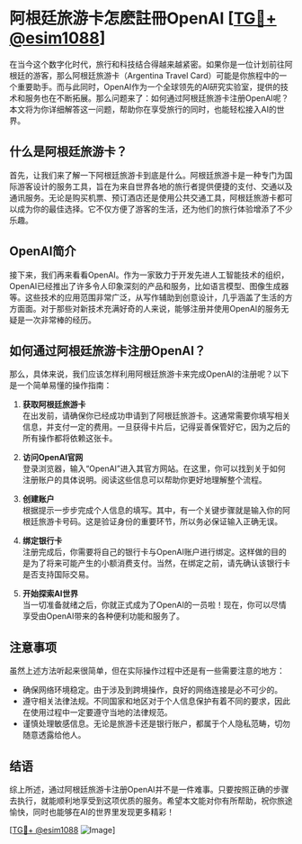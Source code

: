# 阿根廷旅游卡怎麽註冊OpenAI [[TG💪+ @esim1088](https://t.me/s/donk511)] 

在当今这个数字化时代，旅行和科技结合得越来越紧密。如果你是一位计划前往阿根廷的游客，那么阿根廷旅游卡（Argentina Travel Card）可能是你旅程中的一个重要助手。而与此同时，OpenAI作为一个全球领先的AI研究实验室，提供的技术和服务也在不断拓展。那么问题来了：如何通过阿根廷旅游卡注册OpenAI呢？本文将为你详细解答这一问题，帮助你在享受旅行的同时，也能轻松接入AI的世界。

## 什么是阿根廷旅游卡？

首先，让我们来了解一下阿根廷旅游卡到底是什么。阿根廷旅游卡是一种专门为国际游客设计的服务工具，旨在为来自世界各地的旅行者提供便捷的支付、交通以及通讯服务。无论是购买机票、预订酒店还是使用公共交通工具，阿根廷旅游卡都可以成为你的最佳选择。它不仅方便了游客的生活，还为他们的旅行体验增添了不少乐趣。

## OpenAI简介

接下来，我们再来看看OpenAI。作为一家致力于开发先进人工智能技术的组织，OpenAI已经推出了许多令人印象深刻的产品和服务，比如语言模型、图像生成器等。这些技术的应用范围非常广泛，从写作辅助到创意设计，几乎涵盖了生活的方方面面。对于那些对新技术充满好奇的人来说，能够注册并使用OpenAI的服务无疑是一次非常棒的经历。

## 如何通过阿根廷旅游卡注册OpenAI？

那么，具体来说，我们应该怎样利用阿根廷旅游卡来完成OpenAI的注册呢？以下是一个简单易懂的操作指南：

1. **获取阿根廷旅游卡**  
   在出发前，请确保你已经成功申请到了阿根廷旅游卡。这通常需要你填写相关信息，并支付一定的费用。一旦获得卡片后，记得妥善保管好它，因为之后的所有操作都将依赖这张卡。

2. **访问OpenAI官网**  
   登录浏览器，输入“OpenAI”进入其官方网站。在这里，你可以找到关于如何注册账户的具体说明。阅读这些信息可以帮助你更好地理解整个流程。

3. **创建账户**  
   根据提示一步步完成个人信息的填写。其中，有一个关键步骤就是输入你的阿根廷旅游卡号码。这是验证身份的重要环节，所以务必保证输入正确无误。

4. **绑定银行卡**  
   注册完成后，你需要将自己的银行卡与OpenAI账户进行绑定。这样做的目的是为了将来可能产生的小额消费支付。当然，在绑定之前，请先确认该银行卡是否支持国际交易。

5. **开始探索AI世界**  
   当一切准备就绪之后，你就正式成为了OpenAI的一员啦！现在，你可以尽情享受由OpenAI带来的各种便利功能和服务了。

## 注意事项

虽然上述方法听起来很简单，但在实际操作过程中还是有一些需要注意的地方：

- 确保网络环境稳定。由于涉及到跨境操作，良好的网络连接是必不可少的。
- 遵守相关法律法规。不同国家和地区对于个人信息保护有着不同的要求，因此在使用过程中一定要遵守当地的法律规范。
- 谨慎处理敏感信息。无论是旅游卡还是银行账户，都属于个人隐私范畴，切勿随意透露给他人。

## 结语

综上所述，通过阿根廷旅游卡注册OpenAI并不是一件难事。只要按照正确的步骤去执行，就能顺利地享受到这项优质的服务。希望本文能对你有所帮助，祝你旅途愉快，同时也能够在AI的世界里发现更多精彩！

[[TG💪+ @esim1088](https://t.me/s/esim1088) ![Image](https://i.postimg.cc/4NQfJmqS/Snipaste-2025-05-13-00-14-12.png)]
